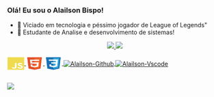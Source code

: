 ### Olá! Eu sou o Alailson Bispo!


- 🔭 Viciado em tecnologia e péssimo jogador de League of Legends"
- 🌱 Estudante de Analise e desenvolvimento de sistemas!
<div align="center">
  <a href="https://github.com/davidluiz91">
  <img height="180em" src="https://github-readme-stats.vercel.app/api?username=Alailsonbispo&show_icons=true&theme=cobalt&include_all_commits=true&count_private=true"/>
  <img height="180em" src="https://github-readme-stats.vercel.app/api/top-langs/?username=Alailsonbispo&layout=compact&langs_count=7&theme=cobalt"/>
</div>
 
<div style="display: inline_block"><br>
  <img align="center" alt="David-Js" height="30" width="40" src="https://raw.githubusercontent.com/devicons/devicon/master/icons/javascript/javascript-plain.svg">
  <img align="center" alt="David-HTML" height="30" width="40" src="https://raw.githubusercontent.com/devicons/devicon/master/icons/html5/html5-original.svg">
  <img align="center" alt="David-CSS" height="30" width="40" src="https://raw.githubusercontent.com/devicons/devicon/master/icons/css3/css3-original.svg">
  <img align="center" alt="Alailson-Github" height="30" width="40" src="https://cdn.jsdelivr.net/gh/devicons/devicon/icons/github/github-original.svg" />
  <img align="center" alt="Alailson-Vscode" height="30" width="40" src="https://cdn.jsdelivr.net/gh/devicons/devicon/icons/vscode/vscode-original.svg" />



  </div>
  
##

<div> 
  <a href="https://instagram.com/alailsonsoficial" target="_blank"><img src="https://img.shields.io/badge/-Instagram-%23E4405F?style=for-the-badge&logo=instagram&logoColor=white" target="_blank"></a>
  
</div>
